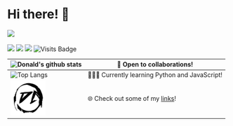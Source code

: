 # Hi there! 👋

 <!-- <img width="1000vw" height="auto" src="https://github.com/Donald-K-Lee/Donald-K-Lee/blob/master/coverimage.jpeg"> -->
   <img width="1000vw" height="auto" src="https://github.com/DonaldKLee/Donald-K-Lee/blob/master/Intro.gif">
   

[<img src="https://img.shields.io/badge/linkedin-%230077B5.svg?&style=for-the-badge&logo=linkedin&logoColor=white" />](https://www.linkedin.com/in/donald-l-0024471a3/) [<img src = "https://img.shields.io/badge/instagram-%23E4405F.svg?&style=for-the-badge&logo=instagram&logoColor=white">](https://www.instagram.com/donald.k.lee/) [<img src ="https://img.shields.io/badge/Website-dl-%23.svg?&style=for-the-badge&logo=&logoColor=white%22">](https://donaldklee.github.io/)&nbsp;![Visits Badge](https://badges.pufler.dev/visits/DonaldKLee/DonaldKLee?style=for-the-badge )

 
![Donald's github stats](https://github-readme-stats.vercel.app/api?username=DonaldKLee) | 🤝 Open to collaborations! 
------------ | -------------
![Top Langs](https://github-readme-stats.vercel.app/api/top-langs/?username=DonaldKLee&exclude_repo=github-readme-stats,My-Old-Website-2019-to-Spring-of-2020) |  👨🏻‍💻 Currently learning Python and JavaScript! 
<img height="80px" width="80px" src="https://raw.githubusercontent.com/DonaldKLee/donaldklee.github.io/main/images/DL_Logo.png"> |  🌐 Check out some of my <a href="https://donaldklee.github.io/links">links</a>!




